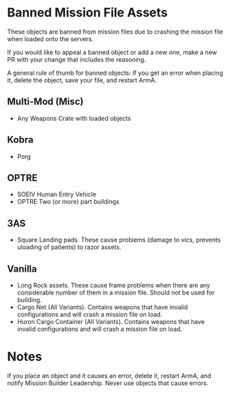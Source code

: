# Banned Mission File Assets
These objects are banned from mission files due to crashing the mission file when loaded onto the servers. 

If you would like to appeal a banned object or add a new one, make a new PR with your change that includes the reasoning.

A general rule of thumb for banned objects: If you get an error when placing it, delete the object, save your file, and restart ArmA.

## Multi-Mod (Misc)
- Any Weapons Crate with loaded objects

## Kobra
- Porg

## OPTRE
- SOEIV Human Entry Vehicle
- OPTRE Two (or more) part buildings

## 3AS
- Square Landing pads. These cause problems (damage to vics, prevents uloading of patients) to razor assets.

## Vanilla
- Long Rock assets. These cause frame problems when there are any considerable number of them in a mission file. Should not be used for building.
- Cargo Net (All Variants). Contains weapons that have invalid configurations and will crash a mission file on load.
- Huron Cargo Container (All Variants). Contains weapons that have invalid configurations and will crash a mission file on load.

# Notes
If you place an object and it causes an error, delete it, restart ArmA, and notify Mission Builder Leadership. Never use objects that cause errors.
